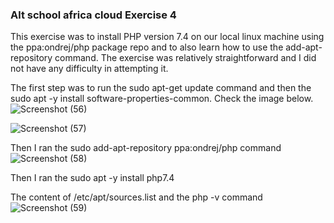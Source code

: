 ### Alt school africa cloud Exercise 4

This exercise was to install PHP version 7.4 on our local linux machine using the ppa:ondrej/php package repo and to also learn how to use the add-apt-repository command.
The exercise was relatively straightforward and I did not have any difficulty in attempting it.

The first step was to run the sudo apt-get update command and then the sudo apt -y install software-properties-common. Check the image below.
![Screenshot (56)](https://user-images.githubusercontent.com/68646090/188276294-9530ca58-121c-4979-b5df-83f51fd04423.png)
 
![Screenshot (57)](https://user-images.githubusercontent.com/68646090/188276365-52653623-a01e-4246-9116-c7f6cc4a5d2d.png)


Then I ran the sudo add-apt-repository ppa:ondrej/php command
![Screenshot (58)](https://user-images.githubusercontent.com/68646090/188276381-6892093b-3fdb-488b-bf45-1f853b7ea565.png)


Then I ran the sudo apt -y install php7.4

The content of /etc/apt/sources.list and the php -v command
![Screenshot (59)](https://user-images.githubusercontent.com/68646090/188276395-012010d6-6f01-4e68-999e-3aa746455598.png)

